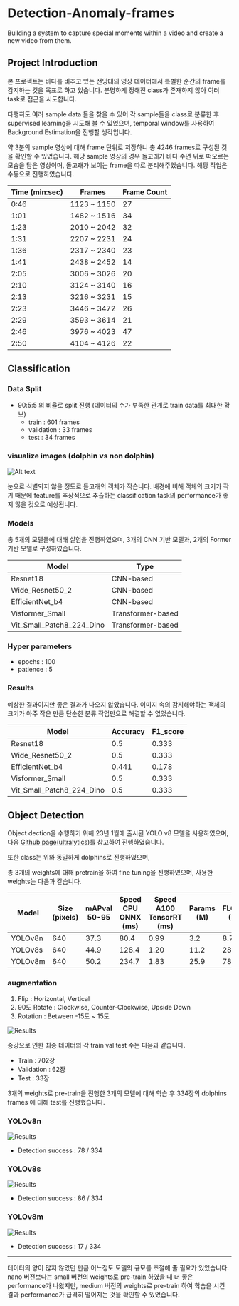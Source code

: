 # Detection-Anomaly-frames
Building a system to capture special moments within a video and create a new video from them.

## Project Introduction
본 프로젝트는 바다를 비추고 있는 전망대의 영상 데이터에서 특별한 순간의 frame를 감지하는 것을 목표로 하고 있습니다. 분명하게 정해진 class가 존재하지 않아 여러 task로 접근을 시도합니다.  

다행히도 여러 sample data 들을 찾을 수 있어 각 sample들을 class로 분류한 후 supervised learning을 시도해 볼 수 있었으며, temporal window를 사용하여 Background Estimation을 진행할 생각입니다.  

약 3분의 sample 영상에 대해 frame 단위로 저장하니 총 4246 frames로 구성된 것을 확인할 수 있었습니다. 해당 sample 영상의 경우 돌고래가 바다 수면 위로 떠오르는 모습을 담은 영상이며, 돌고래가 보이는 frame을 따로 분리해주었습니다. 해당 작업은 수동으로 진행하였습니다.

| Time (min:sec) | Frames | Frame Count |
| --- | --- | --- |
| 0:46 | 1123 ~ 1150 | 27 |
| 1:01 | 1482 ~ 1516 | 34 |
| 1:23 | 2010 ~ 2042 | 32 |
| 1:31 | 2207 ~ 2231 | 24 |
| 1:36 | 2317 ~ 2340 | 23 |
| 1:41 | 2438 ~ 2452 | 14 |
| 2:05 | 3006 ~ 3026 | 20 |
| 2:10 | 3124 ~ 3140 | 16 |
| 2:13 | 3216 ~ 3231 | 15 |
| 2:23 | 3446 ~ 3472 | 26 |
| 2:29 | 3593 ~ 3614 | 21 |
| 2:46 | 3976 ~ 4023 | 47 |
| 2:50 | 4104 ~ 4126 | 22 |



## Classification

### Data Split
- 90:5:5 의 비율로 split 진행 (데이터의 수가 부족한 관계로 train data를 최대한 확보)
    - train : 601 frames
    - validation : 33 frames
    - test : 34 frames
 

### visualize images (dolphin vs non dolphin)

![Alt text](https://github.com/SeongminCC/Detection-Anomaly-frames/blob/main/compare_dolphin_vs_non_dolphin.png?raw=true "Optional Title")

눈으로 식별되지 않을 정도로 돌고래의 객체가 작습니다. 배경에 비해 객체의 크기가 작기 때문에 feature를 추상적으로 추출하는 classification task의 performance가 좋지 않을 것으로 예상됩니다.


### Models

총 5개의 모델들에 대해 실험을 진행하였으며, 3개의 CNN 기반 모델과, 2개의 Former 기반 모델로 구성하였습니다.

| Model | Type |
|-------|------|
| Resnet18 | CNN-based |
| Wide_Resnet50_2 | CNN-based |
| EfficientNet_b4 | CNN-based |
| Visformer_Small | Transformer-based |
| Vit_Small_Patch8_224_Dino | Transformer-based |

### Hyper parameters

- epochs : 100
- patience : 5



### Results

예상한 결과이지만 좋은 결과가 나오지 않았습니다. 이미지 속의 감지해야하는 객체의 크기가 아주 작은 만큼 단순한 분류 작업만으로 해결할 수 없었습니다.

| Model | Accuracy | F1_score |
|-------|----------|----------|
| Resnet18 | 0.5 | 0.333 |
| Wide_Resnet50_2 | 0.5 | 0.333 |
| EfficientNet_b4 | 0.441 | 0.178 |
| Visformer_Small | 0.5 | 0.333 |
| Vit_Small_Patch8_224_Dino | 0.5 | 0.333 |


  

  
## Object Detection

Object dection을 수행하기 위해 23년 1월에 출시된 YOLO v8 모델을 사용하였으며, 다음 [Github page(ultralytics)](https://github.com/ultralytics/ultralytics)를 참고하여 진행하였습니다.  

또한 class는 위와 동일하게 dolphins로 진행하였으며, 

총 3개의 weights에 대해 pretrain을 하여 fine tuning을 진행하였으며, 사용한 weights는 다음과 같습니다.

| Model | Size (pixels) | mAPval 50-95 | Speed CPU ONNX (ms) | Speed A100 TensorRT (ms) | Params (M) | FLOPs (B) |
| --- | --- | --- | --- | --- | --- | --- |
| YOLOv8n | 640 | 37.3 | 80.4 | 0.99 | 3.2 | 8.7 |
| YOLOv8s | 640 | 44.9 | 128.4 | 1.20 | 11.2 | 28.6 |
| YOLOv8m | 640 | 50.2 | 234.7 | 1.83 | 25.9 | 78.9 |

### augmentation

1.	Flip : Horizontal, Vertical
2.	90도 Rotate : Clockwise, Counter-Clockwise, Upside Down
3.	Rotation : Between -15도 ~ 15도

![Results](https://github.com/SeongminCC/Detection-Anomaly-frames/blob/main/train_batch0.jpg)

증강으로 인한 최종 데이터의 각 train val test 수는 다음과 같습니다.
-	Train : 702장
-	Validation : 62장
-	Test : 33장



3개의 weights로 pre-train을 진행한 3개의 모델에 대해 학습 후 334장의 dolphins frames 에 대해 test를 진행했습니다.

### YOLOv8n

![Results](https://github.com/SeongminCC/Detection-Anomaly-frames/blob/main/results_n.png)

- Detection success : 78 / 334


### YOLOv8s

![Results](https://github.com/SeongminCC/Detection-Anomaly-frames/blob/main/results_s.png)

- Detection success : 86 / 334


### YOLOv8m

![Results](https://github.com/SeongminCC/Detection-Anomaly-frames/blob/main/results_m.png)

- Detection success : 17 / 334


---

데이터의 양이 많지 않았던 만큼 어느정도 모델의 규모를 조절해 줄 필요가 있었습니다. nano 버전보다는 small 버전의 weights로 pre-train 하였을 때 더 좋은 performance가 나왔지만, medium 버전의 weights로 pre-train 하여 학습을 시킨 결과 performance가 급격히 떨어지는 것을 확인할 수 있었습니다.
